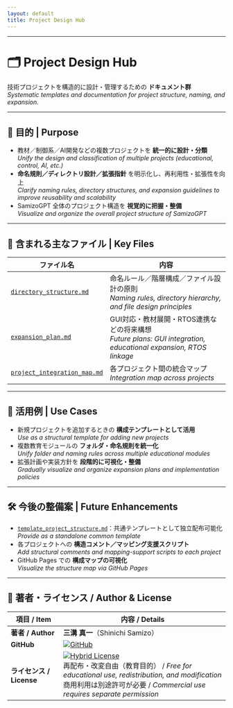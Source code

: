 ```yaml
---
layout: default
title: Project Design Hub
---
```


---

# 🗂 Project Design Hub

技術プロジェクトを構造的に設計・管理するための **ドキュメント群**  
*Systematic templates and documentation for project structure, naming, and expansion.*

---

## 🎯 目的 | Purpose
- 教材／制御系／AI開発などの複数プロジェクトを **統一的に設計・分類**  
  *Unify the design and classification of multiple projects (educational, control, AI, etc.)*  
- **命名規則／ディレクトリ設計／拡張指針** を明示化し、再利用性・拡張性を向上  
  *Clarify naming rules, directory structures, and expansion guidelines to improve reusability and scalability*  
- SamizoGPT 全体のプロジェクト構造を **視覚的に把握・整備**  
  *Visualize and organize the overall project structure of SamizoGPT*  

---

## 📄 含まれる主なファイル | Key Files

| ファイル名 | 内容 |
|------------|------|
| [`directory_structure.md`](./directory_structure.md) | 命名ルール／階層構成／ファイル設計の原則<br>*Naming rules, directory hierarchy, and file design principles* |
| [`expansion_plan.md`](./expansion_plan.md) | GUI対応・教材展開・RTOS連携などの将来構想<br>*Future plans: GUI integration, educational expansion, RTOS linkage* |
| [`project_integration_map.md`](./project_integration_map.md) | 各プロジェクト間の統合マップ<br>*Integration map across projects* |

---

## 🧩 活用例 | Use Cases
- 新規プロジェクトを追加するときの **構成テンプレートとして活用**  
  *Use as a structural template for adding new projects*  
- 複数教育モジュールの **フォルダ・命名規則を統一化**  
  *Unify folder and naming rules across multiple educational modules*  
- 拡張計画や実装方針を **段階的に可視化・整備**  
  *Gradually visualize and organize expansion plans and implementation policies*  

---

## 🛠 今後の整備案 | Future Enhancements
- [`template_project_structure.md`](./template_project_structure.md)：共通テンプレートとして独立配布可能化  
  *Provide as a standalone common template*  
- 各プロジェクトへの **構造コメント／マッピング支援スクリプト**  
  *Add structural comments and mapping-support scripts to each project*  
- GitHub Pages での **構成マップの可視化**  
  *Visualize the structure map via GitHub Pages*  

---

## 👤 **著者・ライセンス / Author & License**

| **項目 / Item** | **内容 / Details** |
|-----------------|--------------------|
| **著者 / Author** | **三溝 真一**（Shinichi Samizo） |
| **GitHub** | [![GitHub](https://img.shields.io/badge/GitHub-Samizo--AITL-blue?style=for-the-badge&logo=github)](https://github.com/Samizo-AITL) |
| **ライセンス / License** | [![Hybrid License](https://img.shields.io/badge/license-Hybrid-blueviolet?style=for-the-badge)](./#-ライセンス--license) <br> 再配布・改変自由（教育目的） / *Free for educational use, redistribution, and modification* <br> 商用利用は別途許可が必要 / *Commercial use requires separate permission* |
